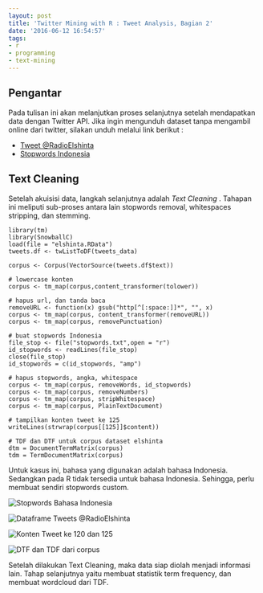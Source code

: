 ```yaml
---
layout: post
title: 'Twitter Mining with R : Tweet Analysis, Bagian 2'
date: '2016-06-12 16:54:57'
tags:
- r
- programming
- text-mining
---
```


## Pengantar
Pada tulisan ini akan melanjutkan proses selanjutnya setelah mendapatkan data dengan Twitter API. Jika ingin mengunduh dataset tanpa mengambil online dari twitter, silakan unduh melalui link berikut : 

* [Tweet @RadioElshinta](https://rizkidoank.com/static/elshinta.RData)
* [Stopwords Indonesia](https://rizkidoank.com/static/stopwords.txt)

## Text Cleaning
Setelah akuisisi data, langkah selanjutnya adalah *Text Cleaning* . Tahapan ini meliputi sub-proses antara lain stopwords removal, whitespaces stripping, dan stemming.

    library(tm)
    library(SnowballC)
    load(file = "elshinta.RData")
    tweets.df <- twListToDF(tweets_data)
    
    corpus <- Corpus(VectorSource(tweets.df$text))

    # lowercase konten
    corpus <- tm_map(corpus,content_transformer(tolower))

    # hapus url, dan tanda baca
    removeURL <- function(x) gsub("http[^[:space:]]*", "", x)
    corpus <- tm_map(corpus, content_transformer(removeURL))
    corpus <- tm_map(corpus, removePunctuation)
    
    # buat stopwords Indonesia
    file_stop <- file("stopwords.txt",open = "r")
    id_stopwords <- readLines(file_stop)
    close(file_stop)
    id_stopwords = c(id_stopwords, "amp")
    
    # hapus stopwords, angka, whitespace
    corpus <- tm_map(corpus, removeWords, id_stopwords)
    corpus <- tm_map(corpus, removeNumbers)
    corpus <- tm_map(corpus, stripWhitespace)
    corpus <- tm_map(corpus, PlainTextDocument)
    
    # tampilkan konten tweet ke 125
    writeLines(strwrap(corpus[[125]]$content))

    # TDF dan DTF untuk corpus dataset elshinta
    dtm = DocumentTermMatrix(corpus)
    tdm = TermDocumentMatrix(corpus)

Untuk kasus ini, bahasa yang digunakan adalah bahasa Indonesia. Sedangkan pada R tidak tersedia untuk bahasa Indonesia. Sehingga, perlu membuat sendiri stopwords custom.

![Stopwords Bahasa Indonesia](https://rizkidoank.sgp1.digitaloceanspaces.com/rizkidoank/images/2016/06/twitter_mining_part_02_01.jpg)

![Dataframe Tweets @RadioElshinta](https://rizkidoank.sgp1.digitaloceanspaces.com/rizkidoank/images/2016/06/twitter_mining_part_02_02.jpg)

![Konten Tweet ke 120 dan 125](https://rizkidoank.sgp1.digitaloceanspaces.com/rizkidoank/images/2016/06/twitter_mining_part_02_03.jpg)

![DTF dan TDF dari corpus](https://rizkidoank.sgp1.digitaloceanspaces.com/rizkidoank/images/2016/06/twitter_mining_part_02_04.jpg)

Setelah dilakukan Text Cleaning, maka data siap diolah menjadi informasi lain. Tahap selanjutnya yaitu membuat statistik term frequency, dan membuat wordcloud dari TDF.